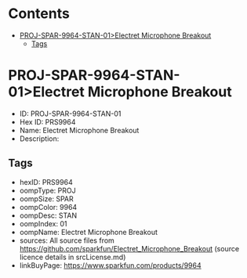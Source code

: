 



Contents
========

* [PROJ-SPAR-9964-STAN-01>Electret Microphone Breakout](#proj-spar-9964-stan-01electret-microphone-breakout)
	* [Tags](#tags)

# PROJ-SPAR-9964-STAN-01>Electret Microphone Breakout

- ID: PROJ-SPAR-9964-STAN-01
- Hex ID: PRS9964
- Name: Electret Microphone Breakout
- Description: 

## Tags

- hexID: PRS9964
- oompType: PROJ
- oompSize: SPAR
- oompColor: 9964
- oompDesc: STAN
- oompIndex: 01
- oompName: Electret Microphone Breakout
- sources: All source files from https://github.com/sparkfun/Electret_Microphone_Breakout (source licence details in srcLicense.md)
- linkBuyPage: https://www.sparkfun.com/products/9964
